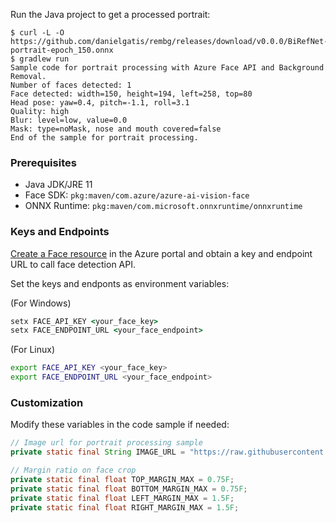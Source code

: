
Run the Java project to get a processed portrait:

```console
$ curl -L -O https://github.com/danielgatis/rembg/releases/download/v0.0.0/BiRefNet-portrait-epoch_150.onnx
$ gradlew run
Sample code for portrait processing with Azure Face API and Background Removal.
Number of faces detected: 1
Face detected: width=150, height=194, left=258, top=80
Head pose: yaw=0.4, pitch=-1.1, roll=3.1
Quality: high
Blur: level=low, value=0.0
Mask: type=noMask, nose and mouth covered=false
End of the sample for portrait processing.
```

### Prerequisites

* Java JDK/JRE 11
* Face SDK: `pkg:maven/com.azure/azure-ai-vision-face`
* ONNX Runtime: `pkg:maven/com.microsoft.onnxruntime/onnxruntime`


### Keys and Endpoints

[Create a Face resource](https://portal.azure.com/#create/Microsoft.CognitiveServicesFace) in the Azure portal and obtain a key and endpoint URL to call face detection API.

Set the keys and endponts as environment variables:

(For Windows)

```cmd
setx FACE_API_KEY <your_face_key>
setx FACE_ENDPOINT_URL <your_face_endpoint>
```

(For Linux)

```bash
export FACE_API_KEY <your_face_key>
export FACE_ENDPOINT_URL <your_face_endpoint>
```


### Customization

Modify these variables in the code sample if needed:

```java
// Image url for portrait processing sample
private static final String IMAGE_URL = "https://raw.githubusercontent.com/Azure-Samples/cognitive-services-sample-data-files/master/Face/images/detection2.jpg";

// Margin ratio on face crop
private static final float TOP_MARGIN_MAX = 0.75F;
private static final float BOTTOM_MARGIN_MAX = 0.75F;
private static final float LEFT_MARGIN_MAX = 1.5F;
private static final float RIGHT_MARGIN_MAX = 1.5F;
```
